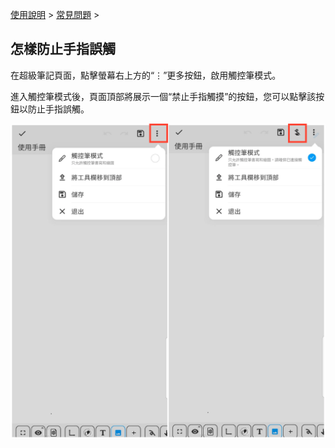 [使用說明](/dragonnest/drawnote/manual/zh-tw) > [常見問題](/dragonnest/drawnote/manual/zh/q_a) >

怎樣防止手指誤觸
----

在超級筆記頁面，點擊螢幕右上方的“⋮”更多按鈕，啟用觸控筆模式。

進入觸控筆模式後，頁面頂部將展示一個“禁止手指觸摸”的按鈕，您可以點擊該按鈕以防止手指誤觸。

![](imgs/stylus_mode1.png)